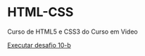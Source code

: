 # HTML-CSS
 Curso de HTML5 e CSS3 do Curso em Video

 <a href="https://gabicostt.github.io/HTML-CSS/DESAFIOS/desafio010-b/android.html" target="_blank">Executar desafio 10-b</a>